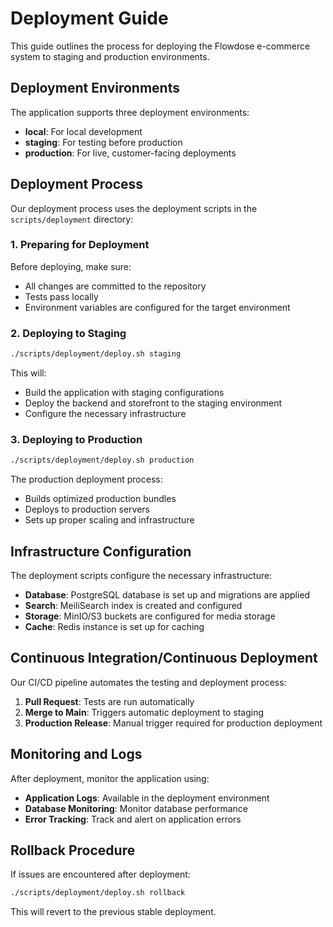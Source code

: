 # Deployment Guide

This guide outlines the process for deploying the Flowdose e-commerce system to staging and production environments.

## Deployment Environments

The application supports three deployment environments:
- **local**: For local development
- **staging**: For testing before production
- **production**: For live, customer-facing deployments

## Deployment Process

Our deployment process uses the deployment scripts in the `scripts/deployment` directory:

### 1. Preparing for Deployment

Before deploying, make sure:
- All changes are committed to the repository
- Tests pass locally
- Environment variables are configured for the target environment

### 2. Deploying to Staging

```bash
./scripts/deployment/deploy.sh staging
```

This will:
- Build the application with staging configurations
- Deploy the backend and storefront to the staging environment
- Configure the necessary infrastructure

### 3. Deploying to Production

```bash
./scripts/deployment/deploy.sh production
```

The production deployment process:
- Builds optimized production bundles
- Deploys to production servers
- Sets up proper scaling and infrastructure

## Infrastructure Configuration

The deployment scripts configure the necessary infrastructure:

- **Database**: PostgreSQL database is set up and migrations are applied
- **Search**: MeiliSearch index is created and configured
- **Storage**: MinIO/S3 buckets are configured for media storage
- **Cache**: Redis instance is set up for caching

## Continuous Integration/Continuous Deployment

Our CI/CD pipeline automates the testing and deployment process:

1. **Pull Request**: Tests are run automatically
2. **Merge to Main**: Triggers automatic deployment to staging
3. **Production Release**: Manual trigger required for production deployment

## Monitoring and Logs

After deployment, monitor the application using:

- **Application Logs**: Available in the deployment environment
- **Database Monitoring**: Monitor database performance
- **Error Tracking**: Track and alert on application errors

## Rollback Procedure

If issues are encountered after deployment:

```bash
./scripts/deployment/deploy.sh rollback
```

This will revert to the previous stable deployment. 